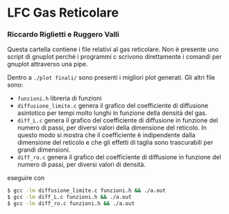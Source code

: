 # LFC Gas Reticolare
### Riccardo Riglietti e Ruggero Valli

Questa cartella contiene i file relativi al gas reticolare.
Non è presente uno script di gnuplot perché i programmi c scrivono direttamente i comandi per gnuplot attraverso una pipe.

Dentro a `./plot finali/` sono presenti i migliori plot generati.
Gli altri file sono:
 * `funzioni.h` libreria di funzioni
 * `diffusione_limite.c` genera il grafico del coefficiente di diffusione asintotico per tempi molto lunghi in funzione della densità del gas.
 * `diff_L.c` genera il grafico del coefficiente di diffusione in funzione del numero di passi, per diversi valori della dimensione del reticolo. In questo modo si mostra che il coefficiente è indipendente dalla dimensione del reticolo e che gli effetti di taglia sono trascurabili per grandi dimensioni.
 * `diff_ro.c` genera il grafico del coefficiente di diffusione in funzione del numero di passi, per diversi valori di densità.

eseguire con
```bash
$ gcc -lm diffusione_limite.c funzioni.h && ./a.out
$ gcc -lm diff_L.c funzioni.h && ./a.out
$ gcc -lm diff_ro.c funzioni.h && ./a.out
```
